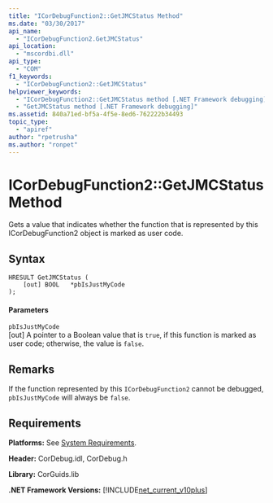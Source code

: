 ```yaml
---
title: "ICorDebugFunction2::GetJMCStatus Method"
ms.date: "03/30/2017"
api_name: 
  - "ICorDebugFunction2.GetJMCStatus"
api_location: 
  - "mscordbi.dll"
api_type: 
  - "COM"
f1_keywords: 
  - "ICorDebugFunction2::GetJMCStatus"
helpviewer_keywords: 
  - "ICorDebugFunction2::GetJMCStatus method [.NET Framework debugging]"
  - "GetJMCStatus method [.NET Framework debugging]"
ms.assetid: 840a71ed-bf5a-4f5e-8ed6-762222b34493
topic_type: 
  - "apiref"
author: "rpetrusha"
ms.author: "ronpet"
---
```

# ICorDebugFunction2::GetJMCStatus Method
Gets a value that indicates whether the function that is represented by this ICorDebugFunction2 object is marked as user code.  
  
## Syntax  
  
```  
HRESULT GetJMCStatus (  
    [out] BOOL   *pbIsJustMyCode  
);  
```  
  
#### Parameters  
 `pbIsJustMyCode`  
 [out] A pointer to a Boolean value that is `true`, if this function is marked as user code; otherwise, the value is `false`.  
  
## Remarks  
 If the function represented by this `ICorDebugFunction2` cannot be debugged, `pbIsJustMyCode` will always be `false`.  
  
## Requirements  
 **Platforms:** See [System Requirements](../../../../docs/framework/get-started/system-requirements.md).  
  
 **Header:** CorDebug.idl, CorDebug.h  
  
 **Library:** CorGuids.lib  
  
 **.NET Framework Versions:** [!INCLUDE[net_current_v10plus](../../../../includes/net-current-v10plus-md.md)]
